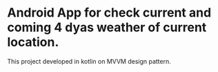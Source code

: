 # Android App for check current and coming 4 dyas weather of current location.

This project developed in kotlin on MVVM design pattern. 
